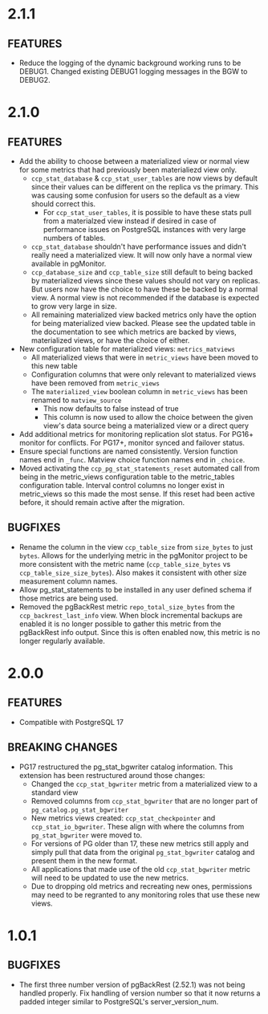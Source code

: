 2.1.1
=====
FEATURES
--------
 - Reduce the logging of the dynamic background working runs to be DEBUG1. Changed existing DEBUG1 logging messages in the BGW to DEBUG2.


2.1.0
=====

FEATURES
--------
 - Add the ability to choose between a materialized view or normal view for some metrics that had previously been materialiezd view only.
    - `ccp_stat_database` & `ccp_stat_user_tables` are now views by default since their values can be different on the replica vs the primary. This was causing some confusion for users so the default as a view should correct this. 
        - For `ccp_stat_user_tables`, it is possible to have these stats pull from a materialzed view instead if desired in case of performance issues on PostgreSQL instances with very large numbers of tables. 
    - `ccp_stat_database` shouldn't have performance issues and didn't really need a materialized view. It will now only have a normal view available in pgMonitor.
    - `ccp_database_size` and `ccp_table_size` still default to being backed by materialized views since these values should not vary on replicas. But users now have the choice to have these be backed by a normal view. A normal view is not recommended if the database is expected to grow very large in size.
    - All remaining materialized view backed metrics only have the option for being materialized view backed. Please see the updated table in the documentation to see which metrics are backed by views, materialized views, or have the choice of either. 
 - New configuration table for materialized views: `metrics_matviews`
    - All materialized views that were in `metric_views` have been moved to this new table
    - Configuration columns that were only relevant to materialized views have been removed from `metric_views`
    - The `materialized_view` boolean column in `metric_views` has been renamed to `matview_source`
        - This now defaults to false instead of true
        - This column is now used to allow the choice between the given view's data source being a materialized view or a direct query
 - Add additional metrics for monitoring replication slot status. For PG16+ monitor for conflicts. For PG17+, monitor synced and failover status.
 - Ensure special functions are named consistently. Version function names end in `_func`. Matview choice function names end in `_choice`.
 - Moved activating the `ccp_pg_stat_statements_reset` automated call from being in the metric_views configuration table to the metric_tables configuration table. Interval control columns no longer exist in metric_views so this made the most sense. If this reset had been active before, it should remain active after the migration.
    
BUGFIXES
--------
 - Rename the column in the view `ccp_table_size` from `size_bytes` to just `bytes`. Allows for the underlying metric in the pgMonitor project to be more consistent with the metric name (`ccp_table_size_bytes` vs `ccp_table_size_size_bytes`). Also makes it consistent with other size measurement column names.
 - Allow pg_stat_statements to be installed in any user defined schema if those metrics are being used.
 - Removed the pgBackRest metric `repo_total_size_bytes` from the `ccp_backrest_last_info` view. When block incremental backups are enabled it is no longer possible to gather this metric from the pgBackRest info output. Since this is often enabled now, this metric is no longer regularly available.


2.0.0
=====

FEATURES
--------
 - Compatible with PostgreSQL 17

BREAKING CHANGES
----------------
 - PG17 restructured the pg_stat_bgwriter catalog information. This extension has been restructured around those changes:
    - Changed the `ccp_stat_bgwriter` metric from a materialized view to a standard view
    - Removed columns from `ccp_stat_bgwriter` that are no longer part of `pg_catalog.pg_stat_bgwriter`
    - New metrics views created: `ccp_stat_checkpointer` and `ccp_stat_io_bgwriter`. These align with where the columns from `pg_stat_bgwriter` were moved to.
    - For versions of PG older than 17, these new metrics still apply and simply pull that data from the original `pg_stat_bgwriter` catalog and present them in the new format.
    - All applications that made use of the old `ccp_stat_bgwriter` metric will need to be updated to use the new metrics.
    - Due to dropping old metrics and recreating new ones, permissions may need to be regranted to any monitoring roles that use these new views.


1.0.1
=====

BUGFIXES
--------
 - The first three number version of pgBackRest (2.52.1) was not being handled properly. Fix handling of version number so that it now returns a padded integer similar to PostgreSQL's server_version_num.
